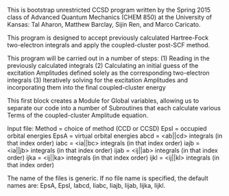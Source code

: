   This is bootstrap unrestricted CCSD program written by the Spring
  2015 class of Advanced Quantum Mechanics (CHEM 850) at the
  University of Kansas: Tal Aharon, Matthew Barclay, Sijin Ren, and
  Marco Caricato.

  This program is designed to accept previously calculated
  Hartree-Fock two-electron integrals and apply the coupled-cluster
  post-SCF method.

  This program will be carried out in a number of steps:
    (1) Reading in the previously calculated integrals
    (2) Calculating an initial guess of the excitation Amplitudes
          defined solely as the corresponding two-electron integrals
    (3) Iteratively solving for the excitation Amplitudes and
    incorporating them into the final coupled-cluster energy

  This first block creates a Module for Global variables, allowing us
  to separate our code into a number of Subroutines that each
  calculate various Terms of the coupled-cluster Amplitude equation.

 Input file:
 Method = choice of method (CCD or CCSD)
 EpsI = occupied orbital energies
 EpsA = virtual orbital energies
 abcd = <ab||cd> integrals (in that index order)
 iabc = <ia||bc> integrals (in that index order)
 iajb = <ia||jb> integrals (in that index order)
 ijab = <ij||ab> integrals (in that index order)
 ijka = <ij||ka> integrals (in that index order)
 ijkl = <ij||kl> integrals (in that index order)

 The name of the files is generic. If no file name is specified, the
 default names are: EpsA, EpsI, Iabcd, Iiabc, Iiajb, Iijab, Iijka, Iijkl.

